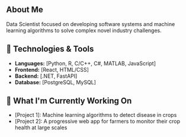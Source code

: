 ## About Me
Data Scientist focused on developing software systems and machine learning algorithms to solve complex novel industry challenges.

## 🔧 Technologies & Tools
- **Languages:** [Python, R, C/C++, C#, MATLAB, JavaScript]
- **Frontend:** [React, HTML/CSS]
- **Backend:** [.NET, FastAPI]
- **Database:** [PostgreSQL, MySQL]

## 🚀 What I'm Currently Working On
- [Project 1]: Machine learning algorithms to detect disease in crops
- [Project 2]: A progressive web app for farmers to monitor their crop health at large scales
